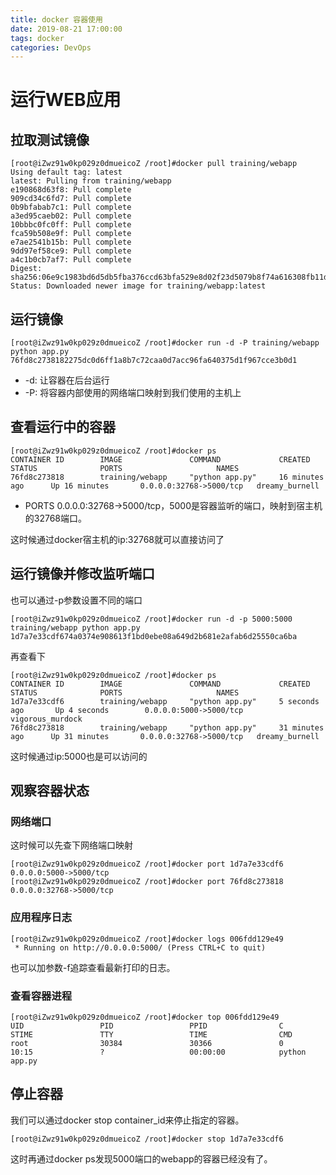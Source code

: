 ```yaml
---
title: docker 容器使用
date: 2019-08-21 17:00:00
tags: docker
categories: DevOps
---
```


>

<!-- more -->

# 运行WEB应用
## 拉取测试镜像
```
[root@iZwz91w0kp029z0dmueicoZ /root]#docker pull training/webapp
Using default tag: latest
latest: Pulling from training/webapp
e190868d63f8: Pull complete
909cd34c6fd7: Pull complete
0b9bfabab7c1: Pull complete
a3ed95caeb02: Pull complete
10bbbc0fc0ff: Pull complete
fca59b508e9f: Pull complete
e7ae2541b15b: Pull complete
9dd97ef58ce9: Pull complete
a4c1b0cb7af7: Pull complete
Digest: sha256:06e9c1983bd6d5db5fba376ccd63bfa529e8d02f23d5079b8f74a616308fb11d
Status: Downloaded newer image for training/webapp:latest
```

## 运行镜像
```
[root@iZwz91w0kp029z0dmueicoZ /root]#docker run -d -P training/webapp python app.py
76fd8c2738182275dc0d6ff1a8b7c72caa0d7acc96fa640375d1f967cce3b0d1
```
- -d: 让容器在后台运行
- -P: 将容器内部使用的网络端口映射到我们使用的主机上

## 查看运行中的容器
```
[root@iZwz91w0kp029z0dmueicoZ /root]#docker ps
CONTAINER ID        IMAGE               COMMAND             CREATED             STATUS              PORTS                     NAMES
76fd8c273818        training/webapp     "python app.py"     16 minutes ago      Up 16 minutes       0.0.0.0:32768->5000/tcp   dreamy_burnell
```
- PORTS 0.0.0.0:32768->5000/tcp，5000是容器监听的端口，映射到宿主机的32768端口。

这时候通过docker宿主机的ip:32768就可以直接访问了

## 运行镜像并修改监听端口
也可以通过-p参数设置不同的端口
```
[root@iZwz91w0kp029z0dmueicoZ /root]#docker run -d -p 5000:5000 training/webapp python app.py
1d7a7e33cdf674a0374e908613f1bd0ebe08a649d2b681e2afab6d25550ca6ba
```

再查看下
```
[root@iZwz91w0kp029z0dmueicoZ /root]#docker ps
CONTAINER ID        IMAGE               COMMAND             CREATED             STATUS              PORTS                     NAMES
1d7a7e33cdf6        training/webapp     "python app.py"     5 seconds ago       Up 4 seconds        0.0.0.0:5000->5000/tcp    vigorous_murdock
76fd8c273818        training/webapp     "python app.py"     31 minutes ago      Up 31 minutes       0.0.0.0:32768->5000/tcp   dreamy_burnell
```

这时候通过ip:5000也是可以访问的

## 观察容器状态
### 网络端口
这时候可以先查下网络端口映射
```
[root@iZwz91w0kp029z0dmueicoZ /root]#docker port 1d7a7e33cdf6
0.0.0.0:5000->5000/tcp
[root@iZwz91w0kp029z0dmueicoZ /root]#docker port 76fd8c273818
0.0.0.0:32768->5000/tcp
```

### 应用程序日志
```
[root@iZwz91w0kp029z0dmueicoZ /root]#docker logs 006fdd129e49
 * Running on http://0.0.0.0:5000/ (Press CTRL+C to quit)
```
也可以加参数-f追踪查看最新打印的日志。

### 查看容器进程
```
[root@iZwz91w0kp029z0dmueicoZ /root]#docker top 006fdd129e49
UID                 PID                 PPID                C                   STIME               TTY                 TIME                CMD
root                30384               30366               0                   10:15               ?                   00:00:00            python app.py
```

## 停止容器
我们可以通过docker stop container_id来停止指定的容器。
```
[root@iZwz91w0kp029z0dmueicoZ /root]#docker stop 1d7a7e33cdf6
```
这时再通过docker ps发现5000端口的webapp的容器已经没有了。